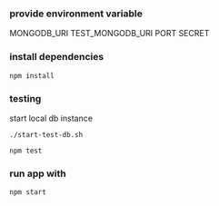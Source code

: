 ### provide environment variable 

MONGODB_URI
TEST_MONGODB_URI
PORT
SECRET

### install dependencies

`npm install`

### testing 

start local db instance

`./start-test-db.sh`

`npm test`


### run app with 

`npm start`
